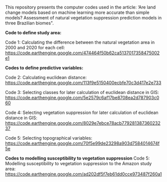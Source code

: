 This repository presents the computer codes used in the article: ‘Are land change models based on machine learning more accurate than simple models? Assessment of natural vegetation suppression prediction models in three Brazilian biomes".

**Code to define study area:**

Code 1: Calculating the difference between the natural vegetation area in 2000 and 2020 for each cell: https://code.earthengine.google.com/474464f50b62ca5137017358475002e1

**Codes to define predictive variables:**

Code 2: Calculating euclidean distance: https://code.earthengine.google.com/113f9e5150400ecbfe70c3d417e2e733

Code 3: Selecting classes for later calculation of euclidean distance in GIS: https://code.earthengine.google.com/5e2579c6af17be8708ea2d787903c060

Code 4: Selecting vegetation suppression for later calculation of euclidean distance in GIS: https://code.earthengine.google.com/8029e7ebce78acb77928138736023237

Code 5: Selecting topographical variables: https://code.earthengine.google.com/70f5e99de23298a903d7584014674f5e

**Codes to modelling susceptibility to vegetation suppression**
Code 5: Modelling susceptibility to vegetation suppression to the Amazon study area: https://code.earthengine.google.com/ad202df5f7eb61dd0cce973487f260a1

